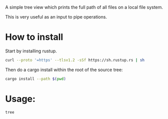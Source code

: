 A simple tree view which prints the full path of all files on a local file system.

This is very useful as an input to pipe operations.

# How to install
Start by installing rustup.
```bash
curl --proto '=https' --tlsv1.2 -sSf https://sh.rustup.rs | sh
```

Then do a cargo install within the root of the source tree:
```bash
cargo install --path $(pwd)
```

# Usage:
```bash
tree
```
